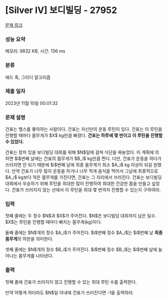 # [Silver IV] 보디빌딩 - 27952 

[문제 링크](https://www.acmicpc.net/problem/27952) 

### 성능 요약

메모리: 9832 KB, 시간: 136 ms

### 분류

애드 혹, 그리디 알고리즘

### 제출 일자

2023년 11월 10일 00:01:32

### 문제 설명

<p>건표는 헬스를 좋아하는 사람이다. 건표는 자신만의 운동 루틴이 있다. 건표는 이 루틴을 진행할 때마다 몸무게가 $X$ kg만큼 빠졌다. <strong>건표는 하루에 몇 번이고 이 루틴을 진행할 수 있었다.</strong></p>

<p>건표는 장차 있을 보디빌딩 대회를 위해 $N$일에 걸쳐 식단을 짜놓았다. 이 계획에 의하면 $i$번째 날에는 건표의 몸무게가 $B_i$ kg만큼 찐다. 다만, 건표가 운동을 하다가 쓰러지면 안 되기 때문에 $i$번째 날에 최종 몸무게가 최소 $A_i$ kg 이상이 되길 원했다. 만약 건표가 너무 많이 운동을 하거나 너무 적게 음식을 먹어서 그날에 최종적으로 $A_i$ kg보다 적은 몸무게를 가진다면, 건표는 그 자리에서 쓰러진다. 건표는 보디빌딩 대회에서 우승하기 위해 루틴을 최대한 많이 진행하여 최대한 건강한 몸을 만들고 싶었다. 건표가 쓰러지지 않는 선에서 이 루틴을 최대 몇 번까지 진행할 수 있는지 구하여라.</p>

### 입력 

 <p>첫째 줄에는 두 정수 $N$과 $X$가 주어진다. $N$은 보디빌딩 대회까지 남은 일수. $X$는 루틴을 진행할 때마다 빠지는 몸무게(kg)이다.</p>

<p>둘째 줄에는 $N$개의 정수 $A_i$가 주어진다. $i$번째 정수 $A_i$는 $i$번째 날 <strong>최종 몸무게</strong>의 하한을 의미한다.</p>

<p>셋째 줄에는 $N$개의 정수 $B_i$가 주어진다. $i$번째 정수 $B_i$는 $i$번째 날에 늘어나는 몸무게를 나타낸다.</p>

### 출력 

 <p>첫째 줄에 건표가 쓰러지지 않고 진행할 수 있는 최대 루틴 수를 출력한다.</p>

<p>만약 어떻게 하더라도 $N$일 이내에 건표가 쓰러진다면 -1을 출력하라.</p>

